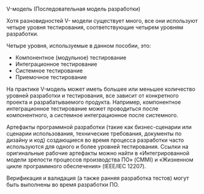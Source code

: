 V-модель (Последовательная модель разработки)

Хотя разновидностей V- модели существует много, все они используют четыре уровня тестирования, соответствующие четырем уровням разработки.

Четыре уровня, используемые в данном пособии, это:
- Компонентное (модульное) тестирование
- Интеграционное тестирование
- Системное тестирование
- Приемочное тестирование

На практике V-модель может иметь большее или меньшее количество уровней разработки и тестирования, все зависит от конкретного проекта и разрабатываемого продукта. Например, компонентное интеграционное тестирование может проводиться после компонентного, а системное интеграционное после системного.

Артефакты программной разработки (такие как бизнес-сценарии или сценарии использования, технические требования, документы по дизайну и код) создающиеся во время процесса разработки часто используются для одного и более уровней тестирования. Ссылки на оригинальные рабочие артефакты можно найти в «Интегрированной модели зрелости процессов производства ПО» (CMMI) и «Жизненном цикле программного обеспечения» (IEEE/IEC 12207).

Верификация и валидация (а также ранняя разработка тестов) могут быть
выполнены во время разработки ПО.
